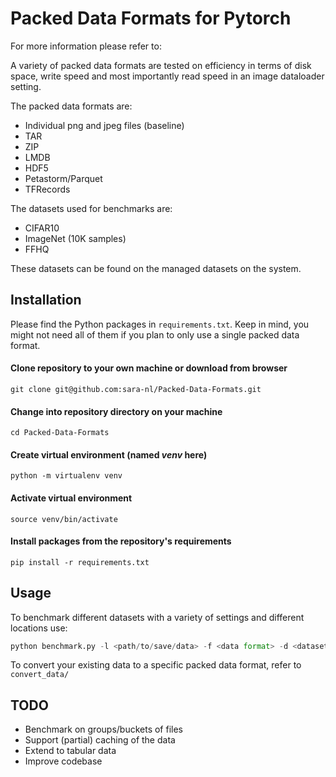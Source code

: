 # Packed Data Formats for Pytorch
For more information please refer to: <TODO>

A variety of packed data formats are tested on efficiency in terms of disk space, write speed and most importantly read speed in an image dataloader setting.

The packed data formats are:
- Individual png and jpeg files (baseline)
- TAR
- ZIP
- LMDB
- HDF5
- Petastorm/Parquet
- TFRecords

The datasets used for benchmarks are:
- CIFAR10
- ImageNet (10K samples)
- FFHQ

These datasets can be found on the managed datasets on the system.

## Installation

Please find the Python packages in `requirements.txt`. Keep in mind, you might not need all of them if you plan to only use a single packed data format.

#### Clone repository to your own machine or download from browser
```
git clone git@github.com:sara-nl/Packed-Data-Formats.git
```

#### Change into repository directory on your machine
```
cd Packed-Data-Formats
```

#### Create virtual environment (named *venv* here)
```
python -m virtualenv venv
```

#### Activate virtual environment
```
source venv/bin/activate
```

#### Install packages from the repository's requirements
```
pip install -r requirements.txt
```

## Usage
To benchmark different datasets with a variety of settings and different locations use:
```python
python benchmark.py -l <path/to/save/data> -f <data format> -d <dataset>
```

To convert your existing data to a specific packed data format, refer to `convert_data/`

## TODO
- Benchmark on groups/buckets of files
- Support (partial) caching of the data
- Extend to tabular data
- Improve codebase